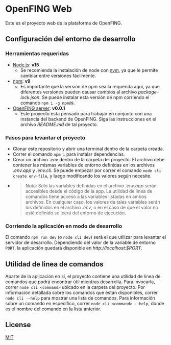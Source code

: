 # OpenFING Web

Este es el proyecto web de la plataforma de OpenFING.

## Configuración del entorno de desarrollo

### Herramientas requeridas

-   [Node.js](https://nodejs.org/en/): **v15**
    -   Se recomienda la instalación de node con [nvm](https://github.com/nvm-sh/nvm), ya que le permite cambiar entre versiones fácilmente.
-   [npm](https://www.npmjs.com/): **v9**
    -   Es importante que la versión de npm sea la requerida aquí, ya que diferentes versiones pueden causar cambios al archivo _package-lock.json_. Se puede instalar esta versión de npm corriendo el comando `npm i -g npm@9`.
-   [OpenFING server](https://github.com/sangonz193/openfing-server): **v0.0.1**
    -   Este proyecto esta pensado para trabajar en conjunto con una instancia del backend de OpenFING. Siga las instrucciones en el archivo _README.md_ de tal proyecto.

### Pasos para levantar el proyecto

-   Clonar este repositorio y abrir una terminal dentro de la carpeta creada.
-   Correr el comando `npm i` para instalar dependencias.
-   Crear un archivo _.env_ dentro de la carpeta del proyecto. El archivo debe contener las mismas variables de entorno definidas en los archivos _.env.app_ y _.env.cli_. Se puede empezar por correr el comando `node cli create env-file`, y luego modificando los valores según necesite.
-   > Nota: Solo las variables definidas en el archivo _.env.app_ serán accesibles desde el código de la app. La utilidad de linea de comandos tiene acceso a las variables listadas en ambos archivos. En cualquier caso, los valores de tales variables serán los definidos en el archivo _.env_, o en el caso de que el valor no esté definido se leerá del entorno de ejecución.

### Corriendo la aplicación en modo de desarrollo

El comando `npm run dev` (o `node cli dev`) será el que utilizar para levantar el servidor de desarrollo. Dependiendo del valor de la variable de entorno `PORT`, la aplicación quedará disponible en _http<span></span>://localhost:$PORT_.

## Utilidad de linea de comandos

Aparte de la aplicación en sí, el proyecto contiene una utilidad de linea de comandos que podrá encontrar útil mientras desarrolla. Para invocarla, correr `node cli <command>` ubicado en la carpeta del proyecto. Por información detallada sobre los comandos que están disponibles, correr `node cli --help` para mostrar una lista de comandos. Para información sobre un comando en específico, correr `node cli <command> --help`, donde _<command>_ es el nombre del comando en la lista anterior.

## License

[MIT](https://choosealicense.com/licenses/mit/)
